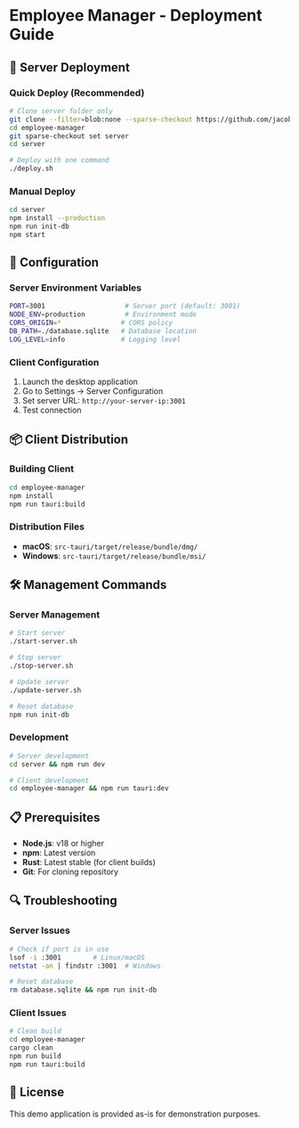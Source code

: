 # Employee Manager - Deployment Guide

## 🚀 Server Deployment

### Quick Deploy (Recommended)
```bash
# Clone server folder only
git clone --filter=blob:none --sparse-checkout https://github.com/jacobatisland/employee-manager.git
cd employee-manager
git sparse-checkout set server
cd server

# Deploy with one command
./deploy.sh
```

### Manual Deploy
```bash
cd server
npm install --production
npm run init-db
npm start
```

## 🔧 Configuration

### Server Environment Variables
```bash
PORT=3001                    # Server port (default: 3001)
NODE_ENV=production          # Environment mode
CORS_ORIGIN=*               # CORS policy
DB_PATH=./database.sqlite   # Database location
LOG_LEVEL=info              # Logging level
```

### Client Configuration
1. Launch the desktop application
2. Go to Settings → Server Configuration
3. Set server URL: `http://your-server-ip:3001`
4. Test connection


## 📦 Client Distribution

### Building Client
```bash
cd employee-manager
npm install
npm run tauri:build
```

### Distribution Files
- **macOS**: `src-tauri/target/release/bundle/dmg/`
- **Windows**: `src-tauri/target/release/bundle/msi/`

## 🛠️ Management Commands

### Server Management
```bash
# Start server
./start-server.sh

# Stop server
./stop-server.sh

# Update server
./update-server.sh

# Reset database
npm run init-db
```

### Development
```bash
# Server development
cd server && npm run dev

# Client development
cd employee-manager && npm run tauri:dev
```

## 📋 Prerequisites

- **Node.js**: v18 or higher
- **npm**: Latest version
- **Rust**: Latest stable (for client builds)
- **Git**: For cloning repository

## 🔍 Troubleshooting

### Server Issues
```bash
# Check if port is in use
lsof -i :3001        # Linux/macOS
netstat -an | findstr :3001  # Windows

# Reset database
rm database.sqlite && npm run init-db
```

### Client Issues
```bash
# Clean build
cd employee-manager
cargo clean
npm run build
npm run tauri:build
```

## 📄 License

This demo application is provided as-is for demonstration purposes.